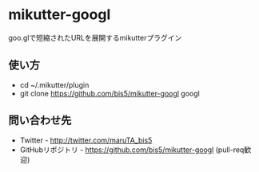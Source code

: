 mikutter-googl
==============

goo.glで短縮されたURLを展開するmikutterプラグイン



使い方
------

* cd ~/.mikutter/plugin
* git clone https://github.com/bis5/mikutter-googl googl



問い合わせ先
------------

* Twitter - http://twitter.com/maruTA_bis5
* GitHubリポジトリ - https://github.com/bis5/mikutter-googl (pull-req歓迎)
